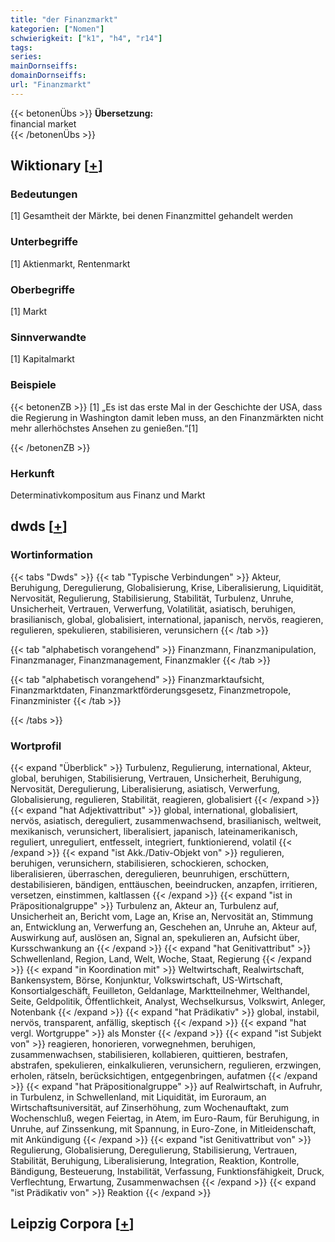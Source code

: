 ```yaml
---
title: "der Finanzmarkt"
kategorien: ["Nomen"]
schwierigkeit: ["k1", "h4", "r14"]
tags:
series:
mainDornseiffs:
domainDornseiffs:
url: "Finanzmarkt"
---
```


{{< betonenÜbs >}}
**Übersetzung:**  
financial market  
{{< /betonenÜbs >}}

## Wiktionary [[+](https://de.wiktionary.org/wiki/Finanzmarkt)]

### Bedeutungen
[1] Gesamtheit der Märkte, bei denen Finanzmittel gehandelt werden  

### Unterbegriffe
[1] Aktienmarkt, Rentenmarkt  

### Oberbegriffe
[1] Markt  

### Sinnverwandte
[1] Kapitalmarkt  

### Beispiele
{{< betonenZB >}}
[1] „Es ist das erste Mal in der Geschichte der USA, dass die Regierung in Washington damit leben muss, an den Finanzmärkten nicht mehr allerhöchstes Ansehen zu genießen.“[1]  

{{< /betonenZB >}}
### Herkunft
Determinativkompositum aus Finanz und Markt  



## dwds [[+](https://www.dwds.de/wb/Finanzmarkt)]

### Wortinformation
{{< tabs "Dwds" >}}
{{< tab "Typische Verbindungen" >}}
Akteur, Beruhigung, Deregulierung, Globalisierung, Krise, Liberalisierung, Liquidität, Nervosität, Regulierung, Stabilisierung, Stabilität, Turbulenz, Unruhe, Unsicherheit, Vertrauen, Verwerfung, Volatilität, asiatisch, beruhigen, brasilianisch, global, globalisiert, international, japanisch, nervös, reagieren, regulieren, spekulieren, stabilisieren, verunsichern
{{< /tab >}}

{{< tab "alphabetisch vorangehend" >}}
Finanzmann, Finanzmanipulation, Finanzmanager, Finanzmanagement, Finanzmakler
{{< /tab >}}

{{< tab "alphabetisch vorangehend" >}}
Finanzmarktaufsicht, Finanzmarktdaten, Finanzmarktförderungsgesetz, Finanzmetropole, Finanzminister
{{< /tab >}}

{{< /tabs >}}

### Wortprofil
{{< expand "Überblick" >}} Turbulenz, Regulierung, international, Akteur, global, beruhigen, Stabilisierung, Vertrauen, Unsicherheit, Beruhigung, Nervosität, Deregulierung, Liberalisierung, asiatisch, Verwerfung, Globalisierung, regulieren, Stabilität, reagieren, globalisiert {{< /expand >}}
{{< expand "hat Adjektivattribut" >}} global, international, globalisiert, nervös, asiatisch, dereguliert, zusammenwachsend, brasilianisch, weltweit, mexikanisch, verunsichert, liberalisiert, japanisch, lateinamerikanisch, reguliert, unreguliert, entfesselt, integriert, funktionierend, volatil {{< /expand >}}
{{< expand "ist Akk./Dativ-Objekt von" >}} regulieren, beruhigen, verunsichern, stabilisieren, schockieren, schocken, liberalisieren, überraschen, deregulieren, beunruhigen, erschüttern, destabilisieren, bändigen, enttäuschen, beeindrucken, anzapfen, irritieren, versetzen, einstimmen, kaltlassen {{< /expand >}}
{{< expand "ist in Präpositionalgruppe" >}} Turbulenz an, Akteur an, Turbulenz auf, Unsicherheit an, Bericht vom, Lage an, Krise an, Nervosität an, Stimmung an, Entwicklung an, Verwerfung an, Geschehen an, Unruhe an, Akteur auf, Auswirkung auf, auslösen an, Signal an, spekulieren an, Aufsicht über, Kursschwankung an {{< /expand >}}
{{< expand "hat Genitivattribut" >}} Schwellenland, Region, Land, Welt, Woche, Staat, Regierung {{< /expand >}}
{{< expand "in Koordination mit" >}} Weltwirtschaft, Realwirtschaft, Bankensystem, Börse, Konjunktur, Volkswirtschaft, US-Wirtschaft, Konsortialgeschäft, Feuilleton, Geldanlage, Marktteilnehmer, Welthandel, Seite, Geldpolitik, Öffentlichkeit, Analyst, Wechselkursus, Volkswirt, Anleger, Notenbank {{< /expand >}}
{{< expand "hat Prädikativ" >}} global, instabil, nervös, transparent, anfällig, skeptisch {{< /expand >}}
{{< expand "hat vergl. Wortgruppe" >}} als Monster {{< /expand >}}
{{< expand "ist Subjekt von" >}} reagieren, honorieren, vorwegnehmen, beruhigen, zusammenwachsen, stabilisieren, kollabieren, quittieren, bestrafen, abstrafen, spekulieren, einkalkulieren, verunsichern, regulieren, erzwingen, erholen, rätseln, berücksichtigen, entgegenbringen, aufatmen {{< /expand >}}
{{< expand "hat Präpositionalgruppe" >}} auf Realwirtschaft, in Aufruhr, in Turbulenz, in Schwellenland, mit Liquidität, im Euroraum, an Wirtschaftsuniversität, auf Zinserhöhung, zum Wochenauftakt, zum Wochenschluß, wegen Feiertag, in Atem, im Euro-Raum, für Beruhigung, in Unruhe, auf Zinssenkung, mit Spannung, in Euro-Zone, in Mitleidenschaft, mit Ankündigung {{< /expand >}}
{{< expand "ist Genitivattribut von" >}} Regulierung, Globalisierung, Deregulierung, Stabilisierung, Vertrauen, Stabilität, Beruhigung, Liberalisierung, Integration, Reaktion, Kontrolle, Bändigung, Besteuerung, Instabilität, Verfassung, Funktionsfähigkeit, Druck, Verflechtung, Erwartung, Zusammenwachsen {{< /expand >}}
{{< expand "ist Prädikativ von" >}} Reaktion {{< /expand >}}

## Leipzig Corpora [[+](https://corpora.uni-leipzig.de/en/res?word=Finanzmarkt&corpusId=deu_newscrawl-public_2018)]

